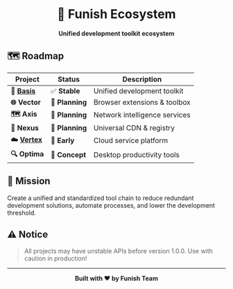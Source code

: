 <div align="center">

# 🚀 Funish Ecosystem

**Unified development toolkit ecosystem**

</div>

## 🗺️ Roadmap

| Project                                           | Status          | Description                   |
| ------------------------------------------------- | --------------- | ----------------------------- |
| **🔧 [Basis](https://github.com/funish/basis)**   | ✅ **Stable**   | Unified development toolkit   |
| **🌐 Vector**                                     | 🚧 **Planning** | Browser extensions & toolbox  |
| **🗺️ Axis**                                       | 🚧 **Planning** | Network intelligence services |
| **🚀 Nexus**                                      | 🚧 **Planning** | Universal CDN & registry      |
| **☁️ [Vertex](https://github.com/funish/vertex)** | 🔨 **Early**    | Cloud service platform        |
| **🔍 Optima**                                     | 💭 **Concept**  | Desktop productivity tools    |

## 🎯 Mission

Create a unified and standardized tool chain to reduce redundant development solutions, automate processes, and lower the development threshold.

## ⚠️ Notice

> All projects may have unstable APIs before version 1.0.0. Use with caution in production!

---

<div align="center">

**Built with ❤️ by Funish Team**

</div>
